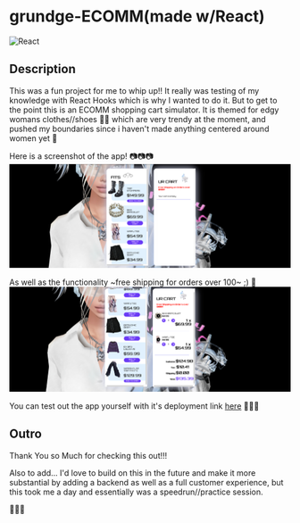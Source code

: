 # grundge-ECOMM(made w/React)
![React](https://img.shields.io/badge/-React-blue)

## Description 
This was a fun project for me to whip up!! It really was testing of my knowledge with React Hooks which is why I wanted to do it.
But to get to the point this is an ECOMM shopping cart simulator. It is themed for edgy womans clothes//shoes :black_heart::kiss: which are very trendy at the moment, and pushed my boundaries since i haven't made anything centered around women yet :revolving_hearts:

Here is a screenshot of the app! :camera::camera::camera:
![web screenshot](./src/assets/images/homepagess.png)

As well as the functionality ~free shipping for orders over 100~ ;) :100:
![functionality screenshot](./src/assets/images/inactionss.png)

You can test out the app yourself with it's deployment link [here](https://jamestpatmore.github.io/grundge-ECOMM/)
:nail_care::nail_care::nail_care:

## Outro 
Thank You so Much for checking this out!!! 

Also to add...
I'd love to build on this in the future and make it more substantial by adding a backend as well as a full customer experience, but this took me a day and essentially was a speedrun//practice session.

:wave::wave::wave:
